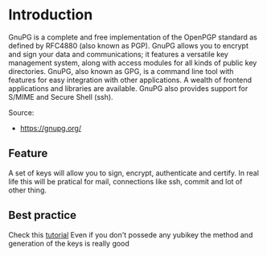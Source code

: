 # Introduction

 GnuPG is a complete and free implementation of the OpenPGP standard as defined by RFC4880 (also known as PGP). GnuPG allows you to encrypt and sign your data and communications; it features a versatile key management system, along with access modules for all kinds of public key directories. GnuPG, also known as GPG, is a command line tool with features for easy integration with other applications. A wealth of frontend applications and libraries are available. GnuPG also provides support for S/MIME and Secure Shell (ssh).

 Source:
 * https://gnupg.org/

## Feature

A set of keys will allow you to sign, encrypt, authenticate and certify.
In real life this will be pratical for mail, connections like ssh, commit and lot of other thing.

## Best practice

Check this [tutorial](https://github.com/Lsh0x/YubiKey-Guide)
Even if you don't possede any yubikey the method and generation of the keys is really good
